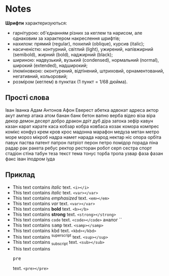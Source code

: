 # Notes

**Шрифти** характеризуються:

- гарнітурою: об'єднанням різних за кеглем та нарисом, але однаковим за характером накреслення шрифтів;
- нахилом: прямий (regular), похилий (oblique), курсив (italic);
- насиченістю: контурний, світлий (light), ужирений, напівжирний (semibold), жирний (bold), наджирний (black);
- шириною: надвузький, вузький (condensed), нормальний (normal), широкий (extended), надширокий;
- ілюміновкою: оконтурений, відтінений, штриховий, орнаментований, негативний, кольоровий;
- розміром (кеглем) в пунктах (1 пункт = 1/68 дюйма).

Прості слова
------------

Іван Іванка Адам Антонов Афон Еверест абетка адвокат адреса актор акут ампер атака атом банан банк бетон вапно верба відео віза віра декор демон десерт добро дракон дріт дуб діра затока зефір кавун казан карат карате каса кобзар кобра ковбаса козак комора компрес комікс конфуз крем кров крос мадонна марафон медуза метан метро море мороз мікроб надра намет нарада народ нектар ніс опора орбіта павук паства патент патрон патріот перон петро помідор порада піна радар рак ракета ребус ректор ресторан робот серп сестра спорт стадіон стіна табун теза текст тема тонус торба тропа узвар фаза фазан факс іван іподром іуда 

Приклад
-------

- This text contains <i>italic</i> text.  `<i></i>`
- This text contains <var>italic</var> text.  `<var></var>`
- This text contains <em>emphasized</em> text.  `<em></em>`
- This text contains <var>var</var> text.  `<var></var>`
- This text contains <b>bold</b> text.  `<b></b>`
- This text contains <strong>strong</strong> text.  `<strong></strong>`
- This text contains <code>code</code> text.  `<code></code>` аналог  \`\`
- This text contains <samp>samp</samp> text.  `<samp></samp>`
- This text contains <kbd>kbd</kbd> text.  `<kbd></kbd>`
- This text contains <sup>superscript</sup> text.  `<sup></sup>`
- This text contains <sub>subscript</sub> text.  `<sub></sub>`
- This text contains <pre>pre</pre> text.  `<pre></pre>`
